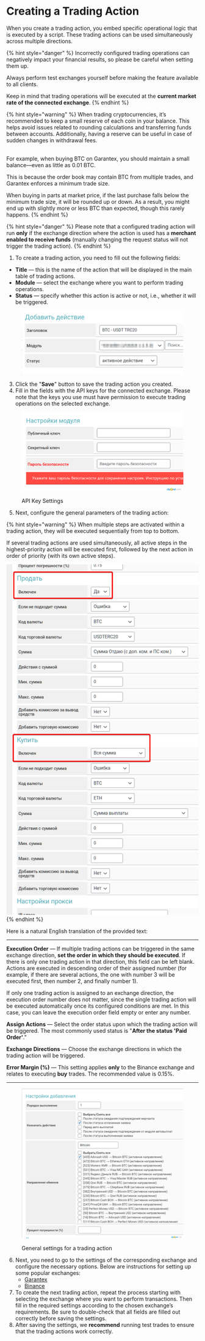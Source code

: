 # Creating a Trading Action

When you create a trading action, you embed specific operational logic that is executed by a script. These trading actions can be used simultaneously across multiple directions.

{% hint style="danger" %}
Incorrectly configured trading operations can negatively impact your financial results, so please be careful when setting them up.

Always perform test exchanges yourself before making the feature available to all clients.

Keep in mind that trading operations will be executed at the **current market rate of the connected exchange**.
{% endhint %}

{% hint style="warning" %}
When trading cryptocurrencies, it’s recommended to keep a small reserve of each coin in your balance. This helps avoid issues related to rounding calculations and transferring funds between accounts. Additionally, having a reserve can be useful in case of sudden changes in withdrawal fees.

\
For example, when buying BTC on Garantex, you should maintain a small balance—even as little as 0.01 BTC.

This is because the order book may contain BTC from multiple trades, and Garantex enforces a minimum trade size.

When buying in parts at market price, if the last purchase falls below the minimum trade size, it will be rounded up or down. As a result, you might end up with slightly more or less BTC than expected, though this rarely happens.
{% endhint %}

{% hint style="danger" %}
Please note that a configured trading action will run **only** if the exchange direction where the action is used has a **merchant enabled to receive funds** (manually changing the request status will not trigger the trading action).
{% endhint %}

1. To create a trading action, you need to fill out the following fields:

* **Title** — this is the name of the action that will be displayed in the main table of trading actions.  
* **Module** — select the exchange where you want to perform trading operations.  
* **Status** — specify whether this action is active or not, i.e., whether it will be triggered.

<figure><img src="../../../.gitbook/assets/image (2062).png" alt="" width="563"><figcaption></figcaption></figure>

3. Click the "**Save**" button to save the trading action you created.  
4. Fill in the fields with the API keys for the connected exchange. Please note that the keys you use must have permission to execute trading operations on the selected exchange.

<figure><img src="../../../.gitbook/assets/Добавить действие ‹ 2 Premium Exchanger 2 — WordPress - Google Chrome_230512161400.png" alt="" width="563"><figcaption><p>API Key Settings</p></figcaption></figure>

5. Next, configure the general parameters of the trading action:

{% hint style="warning" %}
When multiple steps are activated within a trading action, they will be executed sequentially from top to bottom.

If several trading actions are used simultaneously, all active steps in the highest-priority action will be executed first, followed by the next action in order of priority (with its own active steps).

![](<../../../.gitbook/assets/image (1516).png>)
{% endhint %}

Here is a natural English translation of the provided text:

---

**Execution Order** — If multiple trading actions can be triggered in the same exchange direction, **set the order in which they should be executed**. If there is only one trading action in that direction, this field can be left blank. Actions are executed in descending order of their assigned number (for example, if there are several actions, the one with number 3 will be executed first, then number 2, and finally number 1).

If only one trading action is assigned to an exchange direction, the execution order number does not matter, since the single trading action will be executed automatically once its configured conditions are met. In this case, you can leave the execution order field empty or enter any number.

**Assign Actions** — Select the order status upon which the trading action will be triggered. The most commonly used status is "**After the status 'Paid Order'**."

**Exchange Directions** — Choose the exchange directions in which the trading action will be triggered.

**Error Margin (%)** — This setting applies **only** to the Binance exchange and relates to executing **buy** trades. The recommended value is 0.15%.

---

<figure><img src="../../../.gitbook/assets/Добавить действие ‹ 2 Premium Exchanger 2 — WordPress - Google Chrome_230512164107.png" alt="" width="563"><figcaption><p>General settings for a trading action</p></figcaption></figure>

6. Next, you need to go to the settings of the corresponding exchange and configure the necessary options. Below are instructions for setting up some popular exchanges:  
   * [Garantex](garantex-skoro.md)  
   * [Binance](binance.md)  
7. To create the next trading action, repeat the process starting with selecting the exchange where you want to perform transactions. Then fill in the required settings according to the chosen exchange’s requirements. Be sure to double-check that all fields are filled out correctly before saving the settings.  
8. After saving the settings, we **recommend** running test trades to ensure that the trading actions work correctly.